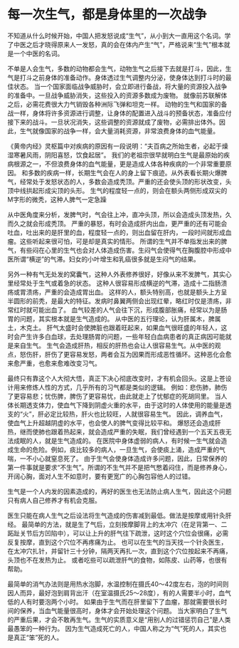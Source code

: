 # 每一次生气，都是身体里的一次战争



不知道从什么时候开始，中国人把发怒说成“生气”，从小到大一直用这个名词。学了中医之后才晓得原来人一发怒，真的会在体内产生“气”，严格说来“生气”根本就是一个中医的名词。

不单是人会生气，多数的动物都会生气，动物生气之后接下去就是打斗，因此，生气是打斗之前身体的准备动作。身体透过生气调整内分泌，使身体达到打斗时的最佳状态。
当一个国家面临战争威胁时，会立即进行备战，将大量的资源投入战争的准备中。一旦战争威胁消失，这些投入的资源多数成为废物。
就像前苏联解体之后，必需花费很大力气销毁各种洲际飞弹和坦克一样。
动物的生气和国家的备战一样，身体将许多资源进行调整，让身体的配置进入战斗的预备状态，准备应付接下来的战斗。一旦状况消失，这些调整的资源就成了废物，必需排出体外。因此，生气就像国家的战争一样，会大量消耗资源，非常浪费身体的血气能量。

《黄帝内经》灵枢篇中对疾病的原因有一段说明：“夫百病之所始生者，必起于燥湿寒暑风雨，阴阳喜怒，饮食起居”。
我们的老祖宗很早就明白生气是最原始的疾病根源之一，不但浪费身体的血气能量，更是造成人体各种疾病的一个非常重要原因。
和多数的疾病一样，长期生气会在人的身上留下痕迹。从外表看长期火爆脾气，经常处于发怒状态的人，多数会造成秃顶。严重的还会使头顶的形状改变，头顶中线拱起形成尖顶的头形。
生气的程度轻一点的，则会在额头两侧形成双尖的M字形的微秃，这种人脾气一定急躁

从中医角度来分析，发脾气时，气会往上冲，直冲头顶，所以会造成头顶发热，久而久之就会形成秃顶。
严重的暴怒，有时会造成肝内出血，更严重的还有可能会吐血，吐出来的是肝里的血，程度轻一点的，则出血留在肝内，一段时间就形成血瘤。这些听起来很可怕，可是却是真实的情形。
所谓的生气并不单指发出来的脾气，有些闷在心里的生气也会对人体造成伤害。生闷气会使得气在胸腹腔中形成中医所谓“横逆”的气滞。妇女的小叶增生和乳癌很多就是生闷气的结果。

另外一种有气无处发的窝囊气，这种人外表修养很好，好像从来不发脾气，其实心里经常处于生气或着急的状态。
这种人很容易形成横逆的气滞，造成十二指肠溃疡或胃溃疡，严重的会造成胃出血。
这样的人，额头特别高，也就是额头上方呈半圆形的前秃，是最大的特征。发病时鼻翼两侧会出现红晕，略红时仅是溃疡，非常红时就可能出血了。
血气较差的人气会往下沉，形成腹部胀痛，经常以为是肠胃的问题，其实根本就是生气造成的。
从中医的五行理论，认为肝属木，脾属土，木克土。
肝气太盛时会使脾脏也跟着旺起来，如果血气很旺盛的年轻人，这时会产生许多白血球，去处理肠胃的问题，一些年轻白血病患者的真正病因可能就是来自生气。
生气会造成肝热，相反的肝热也会让人很容易生气。从中医的观点，怒伤肝，肝伤了更容易发怒，两者会互为因果而形成恶性循环。这种恶化会愈来愈严重，也愈来愈难改变习气。

最终只有靠这个人大彻大悟，真正下决心彻底改变时，才有机会回头。这是上苍设计用来修炼人性的方式，几乎所有的习气都是类似的逻辑。
例如：悲伤肺，肺伤了更容易悲；忧伤脾，脾伤了更容易忧，由此就走上了忧郁症的死胡同里。
当人体长期透支体力，使血气下降到阴虚火重的水平，由于这时的人体使用的能量是透支的“火”，肝必定比较热，肝火也比较旺，人就很容易生气。
因此，调养血气，使血气上升超越阴虚的水平，也会使人的脾气变得比较平和。
爆怒还会造成肝热，继而使肺也跟着热起来，就会造成严重的失眠，我们曾经遇到一个五天五夜无法成眠的人，就是生气造成的。
在医院中身体虚弱的病人，有时候一生气就会造成生命的危险。例如，痰比较多的病人，一旦生气，会使痰上涌，造成严重的气喘，一不小心就窒息死了。
由于生气会使身体造成许多问题，因此，日常保养的第一件事就是要求“不生气”。所谓的不生气并不是把气憋着闷住，而是修养身心，开阔心胸，面对人生不如意时，要有更宽广的心胸包容他人的过错。

生气是一个人内发的因素造成的，再好的医生也无法防止病人生气，因此这个问题只有病人自己修养才有机会克服。

医生只能在病人生气之后设法将生气造成的伤害减到最低。做法是按摩或用针灸肝经。
最简单的方法，就是生了气后，立刻按摩脚背上的太冲穴（在足背第一、二跖趾关节后方凹陷中），可以让上升的肝气往下疏泄，这时这个穴位会很痛，必需反复按摩，直到这个穴位不再疼痛为止。
也可以在生气的当天找一个针灸医生，在太冲穴扎针，并留针三十分钟，隔两天再扎一次，直到这个穴位按起来不再痛，头顶也不在发热为止。
或者吃些可以疏泄肝气的食物，如陈皮、山药等，也很有帮助。

最简单的消气办法则是用热水泡脚，水温控制在摄氏40～42度左右，泡的时间则因人而异，最好泡到肩背出汗（在室温摄氏25～28度），有的人需要半小时，血气低的人有时要泡两个小时。 如果由于生气而在肝里留下了血瘤，那就需要很长时间的保养，当血气能量很高时，身体才会开始处理这个问题。
当大家明白了生气的严重后果，才会不敢再生气。生气的实质意义是“用别人的过错惩罚自己”是人类最愚笨的一种行为。
因为生气造成死亡的人，中国人称之为“气”死的人，其实也是真正“笨”死的人。

